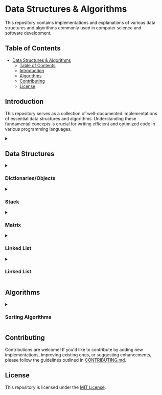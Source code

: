 # Data Structures & Algorithms

This repository contains implementations and explanations of various data structures and algorithms commonly used in computer science and software development.

## Table of Contents

- [Data Structures \& Algorithms](#data-structures--algorithms)
  - [Table of Contents](#table-of-contents)
  - [Introduction](#introduction)
  - [Algorithms](#algorithms)
  - [Contributing](#contributing)
  - [License](#license)

## Introduction

This repository serves as a collection of well-documented implementations of essential data structures and algorithms.
Understanding these fundamental concepts is crucial for writing efficient and optimized code in various programming languages.

<details>
  <summary><h2>Data Structures</h2></summary>
  <ul>
    <li>
      <details>
        <summary><h3>Strings</h3></summary>
        <ul>
          <li><a href="PYTHON/Data%20Structures/1.%20strings.py">Python</a></li>
          <li><a href="JAVASCRIPT/Data%20Structures/1.%20Strings.js">Javascript</a></li>
        </ul>
      </details>
    </li>
    <li>
      <details>
        <summary><h3>Lists / Arrays</h3></summary>
        <ul>
          <li><a href="PYTHON/Data%20Structures/2.%20lists.py">Python</a></li>
          <li><a href="JAVASCRIPT/Data%20Structures/2.%20Arrays.js">Javascript</a></li>
        </ul>
      </details>
    </li>
    <li>
      <details>
        <summary><h3>Sets</h3></summary>
        <ul>
          <li><a href="PYTHON/Data%20Structures/3.%20sets.py">Python</a></li>
          <li><a href="JAVASCRIPT/Data%20Structures/3.%20Sets.js">Javascript</a></li>
        </ul>
      </details>
    </li>
    <!-- Repeat this pattern for other data structures -->
  </ul>
</details>

<details>
  <summary><h3>Dictionaries/Objects</h3></summary>

- [Python](PYTHON/Data%20Structures/4.%20dicts.py)
- [Javascript](JAVASCRIPT/Data%20Structures/4.%20Objects.js)
</details>

<details>
  <summary><h3>Stack</h3></summary>

- [Python](PYTHON/Data%20Structures/5.%20stack.py)
- [Javascript](JAVASCRIPT/Data%20Structures/3.%20stack.js)
</details>

<details>
  <summary><h3>Matrix</h3></summary>

- [Python](PYTHON/Data%20Structures/6.%20matrix.py)
</details>

<details>
  <summary><h3>Linked List</h3></summary>

- [Python](PYTHON/Data%20Structures/7.%20linked_list.py)
</details>

<details>
  <summary><h3>Linked List</h3></summary>

- [Python](PYTHON/Data%20Structures/9.%20queue.py)
</details>

## Algorithms

<details>
  <summary><h3>Sorting Algorithms</h3></summary>

- [Python](PYTHON/Algorithms/sorting/)
- [Javascript](JAVASCRIPT/Algorithms/sorting/)
</details>

## Contributing

Contributions are welcome! If you'd like to contribute by adding new implementations, improving existing ones, or suggesting enhancements, please follow the guidelines outlined in [CONTRIBUTING.md](CONTRIBUTING.md).

## License

This repository is licensed under the [MIT License](LICENSE).
